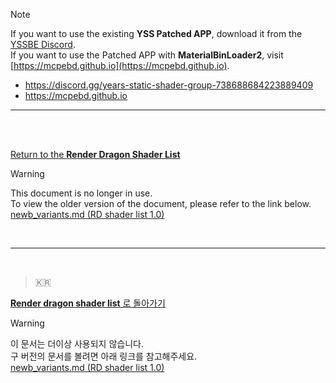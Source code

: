 > [!NOTE]
> If you want to use the existing **YSS Patched APP**, download it from the [YSSBE Discord](https://discord.gg/years-static-shader-group-738688684223889409).  
If you want to use the Patched APP with **MaterialBinLoader2**, visit [https://mcpebd.github.io](https://mcpebd.github.io).

- https://discord.gg/years-static-shader-group-738688684223889409
- https://mcpebd.github.io

---

<br>
<br>

[Return to the **Render Dragon Shader List**](/README.md)

> [!WARNING]
> This document is no longer in use.  
> To view the older version of the document, please refer to the link below.  
> [newb_variants.md (RD shader list 1.0)](/1.0/patchedapp.md)

<br>

---

<br>

> 🇰🇷  

[**Render dragon shader list** 로 돌아가기](/language/ko_kr/README.md)

> [!WARNING]
> 이 문서는 더이상 사용되지 않습니다.  
> 구 버전의 문서를 볼려면 아래 링크를 참고해주세요.  
> [newb_variants.md (RD shader list 1.0)](/1.0/language/ko_kr/patchedapp.md)